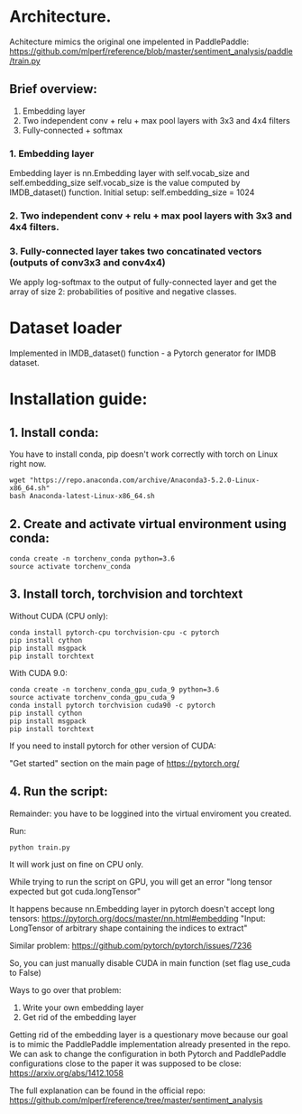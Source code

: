 # Architecture.

Achitecture mimics the original one impelented in PaddlePaddle:
https://github.com/mlperf/reference/blob/master/sentiment_analysis/paddle/train.py

## Brief overview:
1. Embedding layer 
2. Two independent conv + relu + max pool layers with 3x3 and 4x4 filters
3. Fully-connected + softmax

### 1. Embedding layer

Embedding layer is nn.Embedding layer with 
self.vocab_size and self.embedding_size
self.vocab_size is the value computed by IMDB_dataset() function.
Initial setup:
self.embedding_size = 1024


### 2. Two independent conv + relu + max pool layers with 3x3 and 4x4 filters.

### 3. Fully-connected layer takes two concatinated vectors (outputs of conv3x3 and conv4x4)
We apply log-softmax to the output of fully-connected layer and 
get the array of size 2: probabilities of positive and negative classes.



# Dataset loader

Implemented in IMDB_dataset() function - a Pytorch generator for IMDB dataset.




# Installation guide:

## 1. Install conda:

You have to install conda, 
pip doesn't work correctly with torch on Linux right now.

```
wget "https://repo.anaconda.com/archive/Anaconda3-5.2.0-Linux-x86_64.sh"
bash Anaconda-latest-Linux-x86_64.sh
```

## 2. Create and activate virtual environment using conda:
```
conda create -n torchenv_conda python=3.6
source activate torchenv_conda
```

## 3. Install torch, torchvision and torchtext

Without CUDA (CPU only):
```
conda install pytorch-cpu torchvision-cpu -c pytorch
pip install cython
pip install msgpack
pip install torchtext
```
With CUDA 9.0:
```
conda create -n torchenv_conda_gpu_cuda_9 python=3.6
source activate torchenv_conda_gpu_cuda_9
conda install pytorch torchvision cuda90 -c pytorch
pip install cython
pip install msgpack
pip install torchtext
```

If you need to install pytorch for other version of CUDA:

"Get started" section on the main page of https://pytorch.org/

## 4. Run the script:

Remainder: you have to be loggined into the virtual enviroment you created.

Run: 
```
python train.py
```
It will work just on fine on CPU only.

While trying to run the script on GPU, you will get an error "long tensor expected but got cuda.longTensor"

It happens because nn.Embedding layer in pytorch doesn't accept long tensors:
https://pytorch.org/docs/master/nn.html#embedding
"Input: LongTensor of arbitrary shape containing the indices to extract"

Similar problem:
https://github.com/pytorch/pytorch/issues/7236

So, you can just manually disable CUDA in main function (set flag use_cuda to False)


Ways to go over that problem:
1) Write your own embedding layer
2) Get rid of the embedding layer

Getting rid of the embedding layer is a questionary move because our goal is to mimic the PaddlePaddle implementation already presented in the repo.
We can ask to change the configuration in both Pytorch and PaddlePaddle configurations close to the paper it was supposed to be close:
https://arxiv.org/abs/1412.1058

The full explanation can be found in the official repo: https://github.com/mlperf/reference/tree/master/sentiment_analysis


